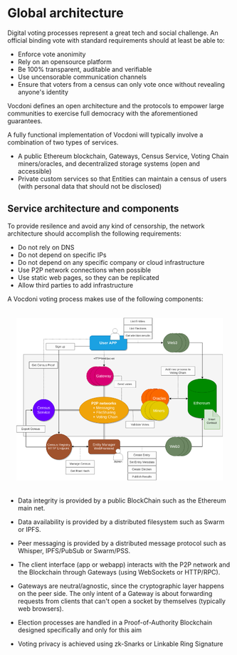 # Global architecture

Digital voting processes represent a great tech and social challenge. An official binding vote with standard requirements should at least be able to:

+ Enforce vote anonimity
+ Rely on an opensource platform
+ Be 100% transparent, auditable and verifiable
+ Use uncensorable communication channels
+ Ensure that voters from a census can only vote once without revealing anyone's identity

Vocdoni defines an open architecture and the protocols to empower large communities to exercise full democracy with the aforementioned guarantees. 

A fully functional implementation of Vocdoni will typically involve a combination of two types of services. 
- A public Ethereum blockchain, Gateways, Census Service, Voting Chain miners/oracles, and decentralized storage systems (open and accessible)
- Private custom services so that Entities can maintain a census of users (with personal data that should not be disclosed)

## Service architecture and components

To provide resilence and avoid any kind of censorship, the network architecture should accomplish the following requirements:

+ Do not rely on DNS
+ Do not depend on specific IPs
+ Do not depend on any specific company or cloud infrastructure
+ Use P2P network connections when possible
+ Use static web pages, so they can be replicated
+ Allow third parties to add infrastructure

A Vocdoni voting process makes use of the following components:

<!-- ![Main architecture](./architecture-main.svg "Main architecture") -->
<div style="padding: 20px;">
	<img src="/docs/architecture/architecture-main.png" alt="Main architecture"/>
</div>

+ Data integrity is provided by a public BlockChain such as the Ethereum main net.

+ Data availability is provided by a distributed filesystem such as Swarm or IPFS.

+ Peer messaging is provided by a distributed message protocol such as Whisper, IPFS/PubSub or Swarm/PSS.

+ The client interface (app or webapp) interacts with the P2P network and the Blockchain through Gateways (using WebSockets or HTTP/RPC). 

* Gateways are neutral/agnostic, since the cryptographic layer happens on the peer side. The only intent of a Gateway is about forwarding requests from clients that can't open a socket by themselves (typically web browsers).

* Election processes are handled in a Proof-of-Authority Blockchain designed specifically and only for this aim

+ Voting privacy is achieved using zk-Snarks or Linkable Ring Signature
